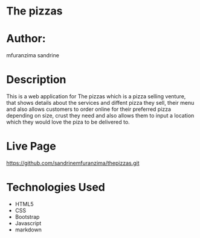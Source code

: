 # The pizzas

# Author:
mfuranzima sandrine

# Description
This is a web application for The pizzas which is a pizza selling venture, that shows details about the services and diffent pizza they sell, their menu and also allows customers to order online for their preferred pizza depending on size, crust they need and also allows them to input a location which they would love the piza to be delivered to.  
# Live Page
https://github.com/sandrinemfuranzima/thepizzas.git

# Technologies Used
* HTML5
* CSS
* Bootstrap
* Javascript
* markdown
  
